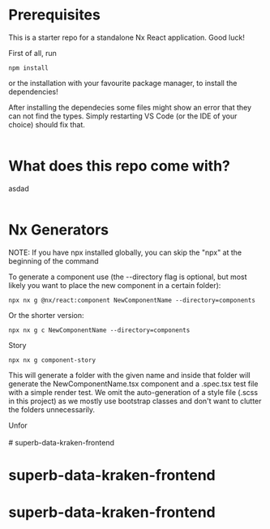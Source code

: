 # Prerequisites

This is a starter repo for a standalone Nx React application. Good luck!

First of all, run

```
npm install
```

or the installation with your favourite package manager, to install the dependencies!

After installing the dependecies some files might show an error that they can not find the types. Simply restarting VS Code (or the IDE of your choice) should fix that.
<br>
<br>
# What does this repo come with?

asdad
<br>
<br>
# Nx Generators

NOTE: If you have npx installed globally, you can skip the "npx" at the beginning of the command
<br>

To generate a component use (the --directory flag is optional, but most likely you want to place the new component in a certain folder):

```
npx nx g @nx/react:component NewComponentName --directory=components
```

Or the shorter version:

```
npx nx g c NewComponentName --directory=components
```

Story

```
npx nx g component-story
```

This will generate a folder with the given name and inside that folder will generate the NewComponentName.tsx component and a .spec.tsx test file with a simple render test.
We omit the auto-generation of a style file (.scss in this project) as we mostly use bootstrap classes and don't want to clutter the folders unnecessarily.

Unfor
<br>
<br># superb-data-kraken-frontend
# superb-data-kraken-frontend
# superb-data-kraken-frontend
